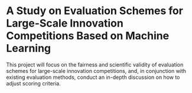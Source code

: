 # A Study on Evaluation Schemes for Large-Scale Innovation Competitions Based on Machine Learning
This project will focus on the fairness and scientific validity of evaluation schemes for large-scale innovation competitions, and, in conjunction with existing evaluation methods, conduct an in-depth discussion on how to adjust scoring criteria.
